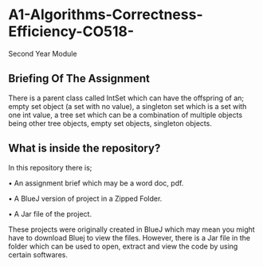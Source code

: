 # A1-Algorithms-Correctness-Efficiency-CO518-
Second Year Module 

## Briefing Of The Assignment 
There is a parent class called IntSet which can have the offspring of an; empty set object (a set with no value), a singleton set which is a set with one int value, a tree set which can be a combination of multiple objects being other tree objects, empty set objects, singleton objects.

## What is inside the repository? 
In this repository there is;

• An assignment brief which may be a word doc, pdf.

• A BlueJ version of project in a Zipped Folder.

• A Jar file of the project.

These projects were originally created in BlueJ which may mean you might have to download Bluej to view the files. However, there is a Jar file in the folder which can be used to open, extract and view the code by using certain softwares.
